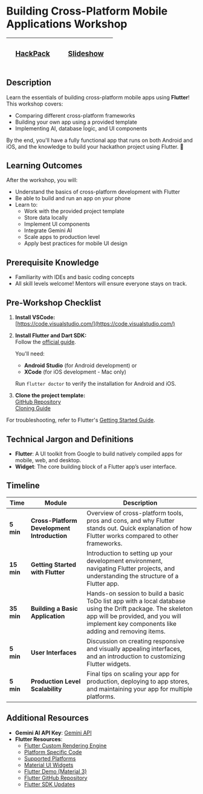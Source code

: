 Building Cross-Platform Mobile Applications Workshop
====================================================

<div align="center">
  
| | <h3>[HackPack](https://docs.google.com/document/d/1lk7U4EjyyFdWFswMJGlPLR8lzWi5A4kpOmqCHSfGPF0)</h3> | | | <h3>[Slideshow](https://docs.google.com/presentation/d/16TaIuqtR6ExPeoHHx9v3iKoVdjJOZ27HIyBYIU2IaqE)</h3> | |
| --- | --- | --- | --- | --- | --- |

</div>


Description
-----------

Learn the essentials of building cross-platform mobile apps using **Flutter**! This workshop covers:

*   Comparing different cross-platform frameworks
*   Building your own app using a provided template
*   Implementing AI, database logic, and UI components

By the end, you'll have a fully functional app that runs on both Android and iOS, and the knowledge to build your hackathon project using Flutter. 🚀

Learning Outcomes
-----------------

After the workshop, you will:

*   Understand the basics of cross-platform development with Flutter
*   Be able to build and run an app on your phone
*   Learn to:
    *   Work with the provided project template
    *   Store data locally
    *   Implement UI components
    *   Integrate Gemini AI
    *   Scale apps to production level
    *   Apply best practices for mobile UI design

Prerequisite Knowledge
----------------------

*   Familiarity with IDEs and basic coding concepts
*   All skill levels welcome! Mentors will ensure everyone stays on track.

Pre-Workshop Checklist
----------------------

1.  **Install VSCode:**  
    [https://code.visualstudio.com/](https://code.visualstudio.com/)
    
2.  **Install Flutter and Dart SDK:**  
    Follow the [official guide](https://docs.flutter.dev/get-started/install).
    
    You'll need:
    
    *   **Android Studio** (for Android development) or
    *   **XCode** (for iOS development - Mac only)
    
    Run `flutter doctor` to verify the installation for Android and iOS.
    
4.  **Clone the project template:**  
    [GitHub Repository](https://github.com/jameskokoska/Hack-The-North-Mobile-App-Workshop)  
    [Cloning Guide](https://docs.github.com/en/desktop/adding-and-cloning-repositories/cloning-and-forking-repositories-from-github-desktop)
    

For troubleshooting, refer to Flutter's [Getting Started Guide](https://docs.flutter.dev/get-started/install).

Technical Jargon and Definitions
--------------------------------

*   **Flutter**: A UI toolkit from Google to build natively compiled apps for mobile, web, and desktop.
*   **Widget**: The core building block of a Flutter app’s user interface.

Timeline
--------

| Time       | Module                                      | Description                                                                                                                                                                                             |
| ---------- | ------------------------------------------- | ------------------------------------------------------------------------------------------------------------------------------------------------------------------------------------------------------- |
| **5 min**  | **Cross-Platform Development Introduction** | Overview of cross-platform tools, pros and cons, and why Flutter stands out. Quick explanation of how Flutter works compared to other frameworks.                                                       |
| **15 min** | **Getting Started with Flutter**            | Introduction to setting up your development environment, navigating Flutter projects, and understanding the structure of a Flutter app.                                                                 |
| **35 min** | **Building a Basic Application**            | Hands-on session to build a basic ToDo list app with a local database using the Drift package. The skeleton app will be provided, and you will implement key components like adding and removing items. |
| **5 min**  | **User Interfaces**                         | Discussion on creating responsive and visually appealing interfaces, and an introduction to customizing Flutter widgets.                                                                                |
| **5 min**  | **Production Level Scalability**            | Final tips on scaling your app for production, deploying to app stores, and maintaining your app for multiple platforms.                                                                                |

Additional Resources
--------------------

*   **Gemini AI API Key**: [Gemini API](https://aistudio.google.com/app/apikey)
*   **Flutter Resources**:
    *   [Flutter Custom Rendering Engine](https://medium.com/@soojlee0701/why-flutter-is-truely-cross-platform-looking-into-skia-and-impeller-16c813420199)
    *   [Platform Specific Code](https://docs.flutter.dev/platform-integration/platform-channels)
    *   [Supported Platforms](https://docs.flutter.dev/reference/supported-platforms)
    *   [Material UI Widgets](https://docs.flutter.dev/ui/widgets/material)
    *   [Flutter Demo (Material 3)](https://flutter.github.io/samples/web/material_3_demo/)
    *   [Flutter GitHub Repository](https://github.com/flutter/flutter)
    *   [Flutter SDK Updates](https://github.com/flutter/flutter/blob/main/CHANGELOG.md)
